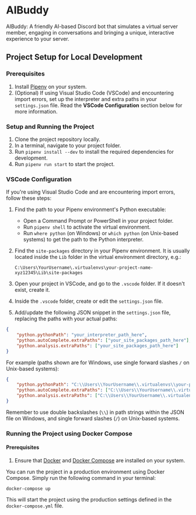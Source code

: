 # AIBuddy

AIBuddy: A friendly AI-based Discord bot that simulates a virtual server member, engaging in conversations and bringing a unique, interactive experience to your server.

## Project Setup for Local Development

### Prerequisites

1. Install [Pipenv](https://pipenv.pypa.io/en/latest/installation/) on your system.
2. (Optional) If using Visual Studio Code (VSCode) and encountering import errors, set up the interpreter and extra paths in your `settings.json` file. Read the **VSCode Configuration** section below for more information.

### Setup and Running the Project

1. Clone the project repository locally.
2. In a terminal, navigate to your project folder.
3. Run `pipenv install --dev` to install the required dependencies for development.
4. Run `pipenv run start` to start the project.

### VSCode Configuration

If you're using Visual Studio Code and are encountering import errors, follow these steps:

1. Find the path to your Pipenv environment's Python executable:

    - Open a Command Prompt or PowerShell in your project folder.
    - Run `pipenv shell` to activate the virtual environment.
    - Run `where python` (on Windows) or `which python` (on Unix-based systems) to get the path to the Python interpreter.

2. Find the `site-packages` directory in your Pipenv environment. It is usually located inside the `Lib` folder in the virtual environment directory, e.g.:

    ```
    C:\Users\YourUsername\.virtualenvs\your-project-name-xyz12345\Lib\site-packages
    ```

3. Open your project in VSCode, and go to the `.vscode` folder. If it doesn't exist, create it.
4. Inside the `.vscode` folder, create or edit the `settings.json` file.
5. Add/update the following JSON snippet in the `settings.json` file, replacing the paths with your actual paths:

```json
{
	"python.pythonPath": "your_interpreter_path_here",
	"python.autoComplete.extraPaths": ["your_site_packages_path_here"],
	"python.analysis.extraPaths": ["your_site_packages_path_here"]
}
```

For example (paths shown are for Windows, use single forward slashes `/` on Unix-based systems):

```json
{
	"python.pythonPath": "C:\\Users\\YourUsername\\.virtualenvs\\your-project-name-xyz12345\\Scripts\\python.exe",
	"python.autoComplete.extraPaths": ["C:\\Users\\YourUsername\\.virtualenvs\\your-project-name-xyz12345\\Lib\\site-packages"],
	"python.analysis.extraPaths": ["C:\\Users\\YourUsername\\.virtualenvs\\your-project-name-xyz12345\\Lib\\site-packages"]
}
```

Remember to use double backslashes (`\\`) in path strings within the JSON file on Windows, and single forward slashes (`/`) on Unix-based systems.

### Running the Project using Docker Compose

#### Prerequisites

1. Ensure that [Docker](https://docs.docker.com/get-docker/) and [Docker Compose](https://docs.docker.com/compose/install/) are installed on your system.

You can run the project in a production environment using Docker Compose. Simply run the following command in your terminal:

```
docker-compose up
```

This will start the project using the production settings defined in the `docker-compose.yml` file.
